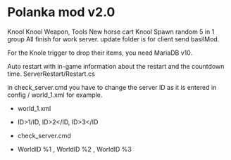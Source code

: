 # Polanka mod v2.0

Knool
Knool Weapon, Tools
New horse cart
Knool Spawn random 5 in 1 group
All finish for work server. 
update folder is for client send basilMod.

For the Knole trigger to drop their items, you need MariaDB v10.

Auto restart with in-game information about the restart and the countdown time.
ServerRestart/Restart.cs

in check_server.cmd you have to change the server ID as it is entered in config / world_1.xml for example.
- world_1.xml
- ID>1/ID, ID>2</ID, ID>3</ID

- check_server.cmd
- WorldID %1 , WorldID %2 , WorldID %3